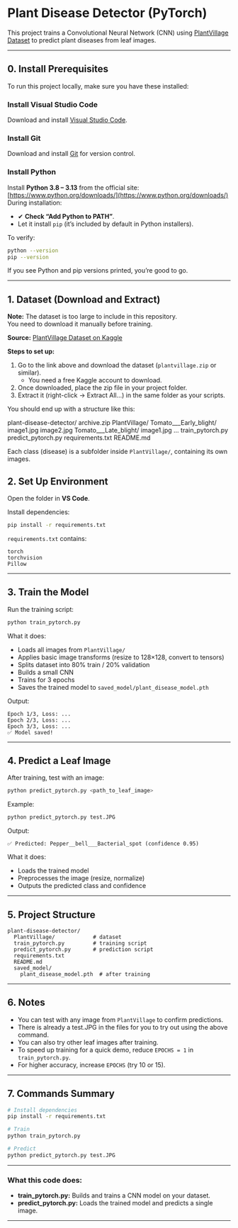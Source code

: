 # Plant Disease Detector (PyTorch)

This project trains a Convolutional Neural Network (CNN) using [PlantVillage Dataset](https://www.kaggle.com/datasets/emmarex/plantdisease) to predict plant diseases from leaf images.

---

## 0. Install Prerequisites

To run this project locally, make sure you have these installed:

### Install Visual Studio Code
Download and install [Visual Studio Code](https://code.visualstudio.com/).

### Install Git
Download and install [Git](https://git-scm.com/downloads) for version control.

### Install Python
Install **Python 3.8 – 3.13** from the official site:  
[https://www.python.org/downloads/](https://www.python.org/downloads/)  
During installation:
- ✔ **Check “Add Python to PATH”**.
- Let it install `pip` (it’s included by default in Python installers).

To verify:
```bash
python --version
pip --version
````

If you see Python and pip versions printed, you’re good to go.

---
## 1. Dataset (Download and Extract)

**Note:** The dataset is too large to include in this repository.  
You need to download it manually before training.

**Source:** [PlantVillage Dataset on Kaggle](https://www.kaggle.com/datasets/emmarex/plantdisease)

**Steps to set up:**
1. Go to the link above and download the dataset (`plantvillage.zip` or similar).
   - You need a free Kaggle account to download.
2. Once downloaded, place the zip file in your project folder.
3. Extract it (right-click → Extract All…) in the same folder as your scripts.

You should end up with a structure like this:

plant-disease-detector/
  archive.zip
  PlantVillage/
    Tomato___Early_blight/
      image1.jpg
      image2.jpg
    Tomato___Late_blight/
      image1.jpg
      ...
  train_pytorch.py
  predict_pytorch.py
  requirements.txt
  README.md


Each class (disease) is a subfolder inside `PlantVillage/`, containing its own images.

## 2. Set Up Environment

Open the folder in **VS Code**.

Install dependencies:

```bash
pip install -r requirements.txt
```

`requirements.txt` contains:

```
torch
torchvision
Pillow
```

---

## 3. Train the Model

Run the training script:

```bash
python train_pytorch.py
```

What it does:

* Loads all images from `PlantVillage/`
* Applies basic image transforms (resize to 128×128, convert to tensors)
* Splits dataset into 80% train / 20% validation
* Builds a small CNN
* Trains for 3 epochs
* Saves the trained model to `saved_model/plant_disease_model.pth`

Output:

```
Epoch 1/3, Loss: ...
Epoch 2/3, Loss: ...
Epoch 3/3, Loss: ...
✅ Model saved!
```

---

## 4. Predict a Leaf Image

After training, test with an image:

```bash
python predict_pytorch.py <path_to_leaf_image>
```

Example:

```bash
python predict_pytorch.py test.JPG
```

Output:

```
✅ Predicted: Pepper__bell___Bacterial_spot (confidence 0.95)
```

What it does:

* Loads the trained model
* Preprocesses the image (resize, normalize)
* Outputs the predicted class and confidence

---

## 5. Project Structure

```
plant-disease-detector/
  PlantVillage/            # dataset
  train_pytorch.py         # training script
  predict_pytorch.py       # prediction script
  requirements.txt
  README.md
  saved_model/
    plant_disease_model.pth  # after training
```

---

## 6. Notes

* You can test with any image from `PlantVillage` to confirm predictions.
* There is already a test.JPG in the files for you to try out using the above command.
* You can also try other leaf images after training.
* To speed up training for a quick demo, reduce `EPOCHS = 1` in `train_pytorch.py`.
* For higher accuracy, increase `EPOCHS` (try 10 or 15).

---

## 7. Commands Summary

```bash
# Install dependencies
pip install -r requirements.txt

# Train
python train_pytorch.py

# Predict
python predict_pytorch.py test.JPG
```

---

### What this code does:

* **train\_pytorch.py:** Builds and trains a CNN model on your dataset.
* **predict\_pytorch.py:** Loads the trained model and predicts a single image.

---

